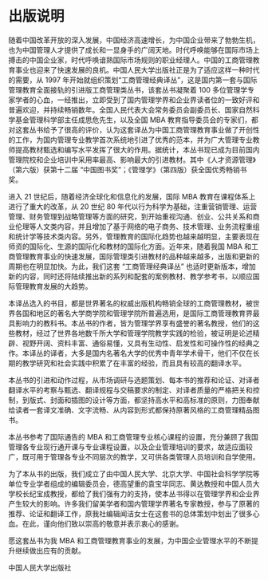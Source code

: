 # 出版说明

随着中国改革开放的深入发展，中国经济高速增长，为中国企业带来了勃勃生机，也为中国管理人才提供了成长和一显身手的广阔天地。时代呼唤能够在国际市场上搏击的中国企业家，时代呼唤谙熟国际市场规则的职业经理人。中国的工商管理教育事业也迎来了快速发展的良机。中国人民大学出版社正是为了适应这样一种时代的需要，从 1997 年开始就组织策划“工商管理经典译丛”，这是国内第一套与国际管理教育全面接轨的引进版工商管理类丛书，该套丛书凝聚着 100 多位管理学专家学者的心血，一经推出，立即受到了国内管理学界和企业界读者位的一致好评和普遍欢迎，并持续畅销数年。全国人民代表大会常务委员会副委员长、国家自然科学基金管理科学部主任成思危先生，以及全国 MBA 教育指导委员会的专家们，都对这套丛书给予了很高的评价，认为这套译丛为中国工商管理教育事业做了开创性的工作，为国内管理专业教学首次系统地引进了优秀的范本，并为广大管理专业教师提高教材甄选和编写水平发挥了很大的作用。据统计，本丛书现已成为目前国内管理院校和企业培训中采用率最高、影响最大的引进教材。其中《人才资源管理》（第六版）获第十二届 “中国图书奖”；《管理学》（第四版）获全国优秀畅销书奖。

进入 21 世纪后，随着经济全球化和信息化的发展，国际 MBA 教育在课程体系上进行了重大的改革，从 20 世纪 80 年代以行为科学为基础，注重营销管理、运营管理、财务管理到战略管理等方面的研究，到开始重视沟通、创业、公共关系和商业伦理等人文类内容，并且增加了基于网络的电子商务、技术管理、业务流程重组和统计学等技术类内容。另外，管理教育的国际化趋势也越来越明显，主要表现在师资的国际化、生源的国际化和教材的国际化方面。近年来，随着我国 MBA 和工商管理教育事业的快速发展，国际管理类引进教材的品种越来越多，出版和更新的周期也在明显加快。为此，我们这套 “工商管理经典译丛” 也适时更新版本，增加新的内容，同时还将陆续推出新的系列和配套的案例教材、教学参考书，以顺应国际管理教育发展的大趋势。

本译丛选入的书目，都是世界著名的权威出版机构畅销全球的工商管理教材，被世界各国和地区的著名大学商学院和管理学院所普遍选用，是国际工商管理教育界最具影响力的教科书。本丛书的作者，皆为管理学界享有盛誉的著名教授，他们的这些教材，经过了世界各地数千所大学和管理学院教学实践的检验，被证明是论述精辟、视野开阔、资料丰富、通俗易懂，又具有生动性、启发性和可操作性的经典之作。本译丛的译者，大多是国内名著名大学的优秀中青年学术骨干，他们不仅在长期的教学研究和社会实践中积累了在丰富的经验，而且具有较高的翻译水平。

本丛书的引进和动作过程，从市场调研与选题策划、每本书的推荐和论证、对译者翻译水平的考察与甄选、翻译规程与交稿要求的制定、对译者质量的严格把关和控制，到版式、封面和插图的设计等方面，都坚持高水平和高标准的原则，力图奉献给读者一套译文准确、文字流畅、从内容到形式都保持原著风格的工商管理精品图书。

本丛书参考了国际通告的 MBA 和工商管理专业核心课程的设置，充分兼顾了我国管理各专业现行通开课与专业课程设置，以及企业管理培训的要求，故适应面较广，既可用于管理各专业不同层次的教学，又可供各类管理人员培训和自学使用。

为了本从书的出版，我们成立了由中国人民大学、北京大学、中国社会科学学院等单位专业学者组成的编辑委员会，德高望重的袁宝华同志、黄达教授和中国人员大学校长纪宝成教授，都给了我们强有力的支持，使本丛书得以在管理学界和企业界产生较大的影响。许多我们留美学者和国内管理学界著名专家教授，参与了原著的推荐、论证和翻译工作，原我社编辑闻洁女士在这套书的总体策划中划出了很多心血。在此，谨向他们致以崇高的敬意并表示衷心的感谢。

愿这套丛书为我 MBA 和工商管理教育事业的发展，为中国企业管理水平的不断提升继续做出应有的贡献。

中国人民大学出版社
